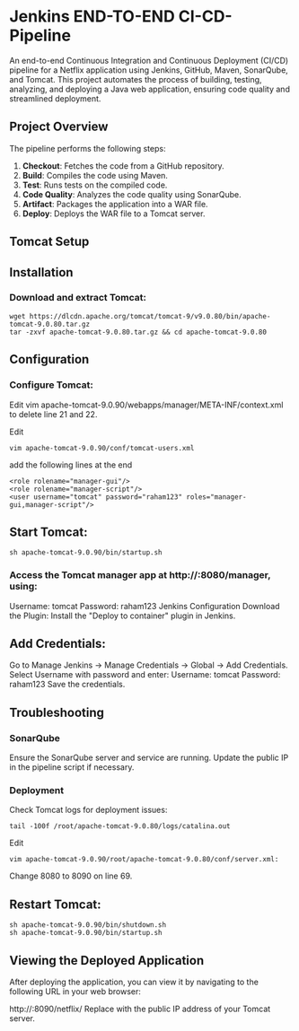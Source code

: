 # Jenkins END-TO-END CI-CD-Pipeline
An end-to-end Continuous Integration and Continuous Deployment (CI/CD) pipeline for a Netflix application using Jenkins, GitHub, Maven, SonarQube, and Tomcat. This project automates the process of building, testing, analyzing, and deploying a Java web application, ensuring code quality and streamlined deployment.

## Project Overview

The pipeline performs the following steps:
1. **Checkout**: Fetches the code from a GitHub repository.
2. **Build**: Compiles the code using Maven.
3. **Test**: Runs tests on the compiled code.
4. **Code Quality**: Analyzes the code quality using SonarQube.
5. **Artifact**: Packages the application into a WAR file.
6. **Deploy**: Deploys the WAR file to a Tomcat server.

## Tomcat Setup
## Installation
### Download and extract Tomcat:
```
wget https://dlcdn.apache.org/tomcat/tomcat-9/v9.0.80/bin/apache-tomcat-9.0.80.tar.gz
tar -zxvf apache-tomcat-9.0.80.tar.gz && cd apache-tomcat-9.0.80
```
## Configuration
### Configure Tomcat:

Edit
vim apache-tomcat-9.0.90/webapps/manager/META-INF/context.xml to delete line 21 and 22.

Edit 
```
vim apache-tomcat-9.0.90/conf/tomcat-users.xml
```
add the following lines at the end
```
<role rolename="manager-gui"/>
<role rolename="manager-script"/>
<user username="tomcat" password="raham123" roles="manager-gui,manager-script"/>
```
## Start Tomcat:
```
sh apache-tomcat-9.0.90/bin/startup.sh
```
### Access the Tomcat manager app at http://<public-ip>:8080/manager, using:

Username: tomcat
Password: raham123
Jenkins Configuration
Download the Plugin: Install the "Deploy to container" plugin in Jenkins.

## Add Credentials:

Go to Manage Jenkins -> Manage Credentials -> Global -> Add Credentials.
Select Username with password and enter:
Username: tomcat
Password: raham123
Save the credentials.

## Troubleshooting
### SonarQube
Ensure the SonarQube server and service are running.
Update the public IP in the pipeline script if necessary.

### Deployment
Check Tomcat logs for deployment issues:
```
tail -100f /root/apache-tomcat-9.0.80/logs/catalina.out
```
Edit
```
vim apache-tomcat-9.0.90/root/apache-tomcat-9.0.80/conf/server.xml:
```
Change 8080 to 8090 on line 69.

## Restart Tomcat:
```
sh apache-tomcat-9.0.90/bin/shutdown.sh
sh apache-tomcat-9.0.90/bin/startup.sh
```
## Viewing the Deployed Application
After deploying the application, you can view it by navigating to the following URL in your web browser:

http://<public-ip>:8090/netflix/
Replace <public-ip> with the public IP address of your Tomcat server.
